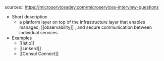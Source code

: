 sources:: https://microservicesdev.com/microservices-interview-questions

- Short description
	- a platform layer on top of the infrastructure layer that enables managed, [[observability]] , and secure communication between individual services.
- Examples
	- [[Istio]]
	- [[Linkerd]]
	- [[Consul Connect]]